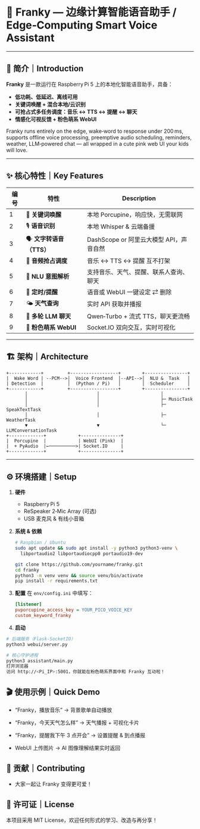 # 🎀 Franky — 边缘计算智能语音助手 / Edge‑Computing Smart Voice Assistant

---

## 🚀 简介｜Introduction

**Franky** 是一款运行在 Raspberry Pi 5 上的本地化智能语音助手，具备：

* **低功耗、低延迟、离线可用**
* **关键词唤醒 + 混合本地/云识别**
* **可抢占式多任务调度：音乐 ↔ TTS ↔ 提醒 ↔ 聊天**
* **情感化可视反馈 + 粉色萌系 WebUI**

Franky runs entirely on the edge, wake‑word to response under 200 ms, supports offline voice processing, preemptive audio scheduling, reminders, weather, LLM‑powered chat — all wrapped in a cute pink web UI your kids will love.

---

## ✨ 核心特性｜Key Features

| 编号 | 特性                 | Description                  |
| -- | ------------------ | ---------------------------- |
| 1  | 🔔 **关键词唤醒**       | 本地 Porcupine，响应快，无需联网        |
| 2  | 🎙️ **语音识别**       | 本地 Whisper & 云端备援            |
| 3  | 🗣️ **文字转语音（TTS）** | DashScope or 阿里云大模型 API，声音自然 |
| 4  | 🎵 **音频抢占调度**      | 音乐 ↔ TTS ↔ 提醒 互不打架           |
| 5  | 🤖 **NLU 意图解析**    | 支持音乐、天气、提醒、联系人查询、聊天          |
| 6  | 📆 **定时/提醒**       | 语音或 WebUI 一键设定 ⇄ 删除          |
| 7  | 🌤️ **天气查询**       | 实时 API 获取并播报                 |
| 8  | 💬 **多轮 LLM 聊天**   | Qwen‑Turbo + 流式 TTS，聊天更流畅    |
| 9  | 🌈 **粉色萌系 WebUI**  | Socket.IO 双向交互，实时可视化         |

---

## 🏗️ 架构｜Architecture

```
+------------+         +------------------+        +----------------+
|  Wake Word | --PCM-->│  Voice Frontend  │--API-->│  NLU &  Task   │
| Detection  |         │  (Python / Pi)   │        │  Scheduler     │
+------------+         +------------------+        +----------------+
       │                          │                       │
       │                          │                       ├─ MusicTask
       │                          │                       ├─ SpeakTextTask
       │                          │                       ├─ WeatherTask
       ▼                          ▼                       └─ LLMConversationTask
+-------------+            +---------------+  
|  Porcupine  |            | WebUI (Pink)  |
|  + PyAudio  |←──────────>| Socket.IO     |
+-------------+            +---------------+
```

---

## ⚙️ 环境搭建｜Setup

1. **硬件**

   * Raspberry Pi 5
   * ReSpeaker 2‑Mic Array (可选)
   * USB 麦克风 & 有线小音箱

2. **系统 & 依赖**

   ```bash
   # Raspbian / Ubuntu
   sudo apt update && sudo apt install -y python3 python3‑venv \
     libportaudio2 libportaudiocpp0 portaudio19-dev

   git clone https://github.com/yourname/franky.git
   cd franky
   python3 -m venv venv && source venv/bin/activate
   pip install -r requirements.txt
   ```

3. **配置**
   在 `env/config.ini` 中填写：

   ```ini
   [listener]
   pvporcupine_access_key = YOUR_PICO_VOICE_KEY
   custom_keyword_franky 
   ```

4. **启动**

```bash
# 后端服务（Flask‑SocketIO）
python3 webui/server.py

# 核心守护进程
python3 assistant/main.py
打开浏览器
访问 http://<Pi_IP>:5001，你就能在粉色萌系界面中和 Franky 互动啦！
```

## 🎬 使用示例｜Quick Demo

- “Franky，播放音乐” → 背景歌单自动播放

- “Franky，今天天气怎么样” → 天气播报 + 可视化卡片

- “Franky，提醒我下午 3 点开会” → 设置提醒 & 到点播报

- WebUI 上传图片 → AI 图像理解结果实时返回

## 🤝 贡献｜Contributing

- 大家一起让 Franky 变得更可爱！

## 📄 许可证｜License

本项目采用 MIT License，欢迎任何形式的学习、改造与再分享！